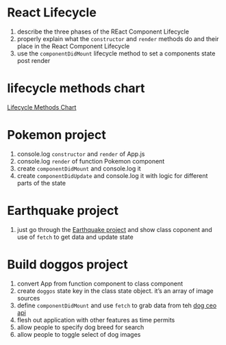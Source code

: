 # React Lifecycle

1.  describe the three phases of the REact Component Lifecycle
2.  properly explain what the `constructor` and `render` methods do and their place in the React Component Lifecycle
3.  use the `componentDidMount` lifecycle method to set a components state post render

# lifecycle methods chart

[Lifecycle Methods Chart](http://projects.wojtekmaj.pl/react-lifecycle-methods-diagram/)

# Pokemon project

1.  console.log `constructor` and `render` of App.js
2.  console.log `render` of function Pokemon component
3.  create `componentDidMount` and console.log it
4.  create `componentDidUpdate` and console.log it with logic for different parts of the state

# Earthquake project

1.  just go through the [Earthquake project](https://codesandbox.io/s/ry6p8j7qq4) and show class coponent and use of `fetch` to get data and update state

# Build doggos project

1.  convert App from function component to class component
2.  create `doggos` state key in the class state object. it’s an array of image sources
3.  define `componentDidMount` and use `fetch` to grab data from teh [dog ceo api](https://dog.ceo/api)
4.  flesh out application with other features as time permits
5.  allow people to specify dog breed for search
6.  allow people to toggle select of dog images
